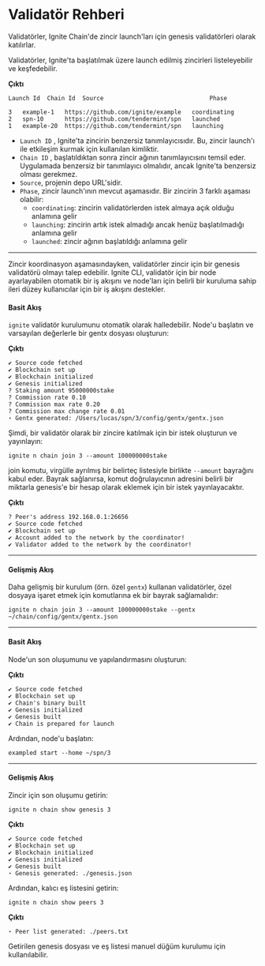 # Validatör Rehberi

Validatörler, Ignite Chain'de zincir launch'ları için genesis validatörleri olarak katılırlar.

Validatörler, Ignite'ta başlatılmak üzere launch edilmiş zincirleri listeleyebilir ve keşfedebilir.

**Çıktı**

```
Launch Id  Chain Id  Source                              Phase

3   example-1   https://github.com/ignite/example   coordinating
2   spn-10      https://github.com/tendermint/spn   launched
1   example-20  https://github.com/tendermint/spn   launching
```

* `Launch ID` , Ignite'ta zincirin benzersiz tanımlayıcısıdır. Bu, zincir launch'ı ile etkileşim kurmak için kullanılan kimliktir.
* `Chain ID` , başlatıldıktan sonra zincir ağının tanımlayıcısını temsil eder. Uygulamada benzersiz bir tanımlayıcı olmalıdır, ancak Ignite'ta benzersiz olması gerekmez.
* `Source`, projenin depo URL'sidir.
* `Phase`, zincir launch'ının mevcut aşamasıdır. Bir zincirin 3 farklı aşaması olabilir:
  * `coordinating`: zincirin validatörlerden istek almaya açık olduğu anlamına gelir
  * `launching`: zincirin artık istek almadığı ancak henüz başlatılmadığı anlamına gelir
  * `launched`: zincir ağının başlatıldığı anlamına gelir

***

Zincir koordinasyon aşamasındayken, validatörler zincir için bir genesis validatörü olmayı talep edebilir. Ignite CLI, validatör için bir node ayarlayabilen otomatik bir iş akışını ve node'ları için belirli bir kuruluma sahip ileri düzey kullanıcılar için bir iş akışını destekler.

#### Basit Akış <a href="#simple-flow" id="simple-flow"></a>

`ignite` validatör kurulumunu otomatik olarak halledebilir. Node'u başlatın ve varsayılan değerlerle bir gentx dosyası oluşturun:

**Çıktı**

```
✔ Source code fetched
✔ Blockchain set up
✔ Blockchain initialized
✔ Genesis initialized
? Staking amount 95000000stake
? Commission rate 0.10
? Commission max rate 0.20
? Commission max change rate 0.01
⋆ Gentx generated: /Users/lucas/spn/3/config/gentx/gentx.json
```

Şimdi, bir validatör olarak bir zincire katılmak için bir istek oluşturun ve yayınlayın:

```
ignite n chain join 3 --amount 100000000stake
```

join komutu, virgülle ayrılmış bir belirteç listesiyle birlikte `--amount` bayrağını kabul eder. Bayrak sağlanırsa, komut doğrulayıcının adresini belirli bir miktarla genesis'e bir hesap olarak eklemek için bir istek yayınlayacaktır.

**Çıktı**

```
? Peer's address 192.168.0.1:26656
✔ Source code fetched
✔ Blockchain set up
✔ Account added to the network by the coordinator!
✔ Validator added to the network by the coordinator!
```

***

#### Gelişmiş Akış <a href="#advanced-flow" id="advanced-flow"></a>

Daha gelişmiş bir kurulum (örn. özel `gentx`) kullanan validatörler, özel dosyaya işaret etmek için komutlarına ek bir bayrak sağlamalıdır:

```
ignite n chain join 3 --amount 100000000stake --gentx ~/chain/config/gentx/gentx.json
```

***

#### Basit Akış <a href="#simple-flow-1" id="simple-flow-1"></a>

Node'un son oluşumunu ve yapılandırmasını oluşturun:

**Çıktı**

```
✔ Source code fetched
✔ Blockchain set up
✔ Chain's binary built
✔ Genesis initialized
✔ Genesis built
✔ Chain is prepared for launch
```

Ardından, node'u başlatın:

```
exampled start --home ~/spn/3
```

***

#### Gelişmiş Akış <a href="#advanced-flow-1" id="advanced-flow-1"></a>

Zincir için son oluşumu getirin:

```
ignite n chain show genesis 3
```

**Çıktı**

```
✔ Source code fetched
✔ Blockchain set up
✔ Blockchain initialized
✔ Genesis initialized
✔ Genesis built
⋆ Genesis generated: ./genesis.json
```

Ardından, kalıcı eş listesini getirin:

```
ignite n chain show peers 3
```

**Çıktı**

```
⋆ Peer list generated: ./peers.txt
```

Getirilen genesis dosyası ve eş listesi manuel düğüm kurulumu için kullanılabilir.
